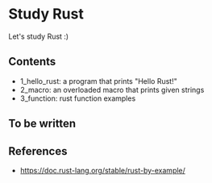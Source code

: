 # Study Rust

Let's study Rust :)

## Contents
- 1_hello_rust: a program that prints "Hello Rust!"
- 2_macro: an overloaded macro that prints given strings
- 3_function: rust function examples


## To be written


## References
- https://doc.rust-lang.org/stable/rust-by-example/
